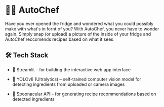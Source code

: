 # 🧑‍🍳 AutoChef 

Have you ever opened the fridge and wondered what you could possibly make with what's in fornt of you? With AutoChef, you never have to wonder again. Simply snap (or upload) a picture of the inside of your fridge and AutoChef reccomends recipes based on what it sees.

## 🛠️ Tech Stack
* 📱 Streamlit – for building the interactive web app interface

* 🧠 YOLOv8 (Ultralytics) – self-trained computer vision model for detecting ingredients from uploaded or camera images

* 🥘 Spoonacular API – for generating recipe recommendations based on detected ingredients

